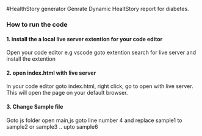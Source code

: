 
#HealthStory generator
Genrate Dynamic HealtStory report for diabetes.
### How to run the code 
#### 1. install the a local live server extention for your code editor
Open your code editor e.g vscode goto extention search for live server and install the extention
#### 2. open index.html with live server
In your code editor goto index.html, right click, go to open with live server. This will open the page on your default browser.
#### 3. Change Sample file 
Goto js folder open main,js goto line number 4 and replace sample1 to sample2 or sample3 .. upto sample6
